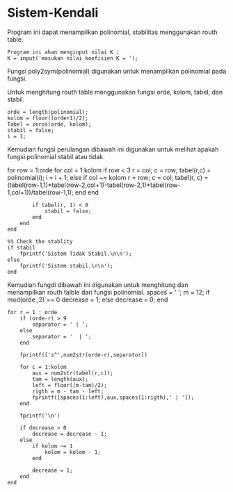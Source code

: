 # Sistem-Kendali
Program ini dapat menampilkan polinomial, stabilitas menggunakan routh table. 

    Program ini akan menginput nilai K :
    K = input('masukan nilai koefisien K = ');

Fungsi poly2sym(polinomial) digunakan untuk menampilkan polinomial pada fungsi.

Untuk menghitung routh table menggunakan fungsi orde, kolom, tabel, dan stabil. 

    orde = length(polinomial);
    kolom = floor((orde+1)/2);
    Tabel = zeros(orde, kolom);
    stabil = false;
    i = 1;

Kemudian fungsi perulangan  dibawah ini digunakan untuk melihat apakah fungsi polinomial stabil atau tidak. 

   for row = 1:orde
        for col = 1:kolom
            if row < 3
                r = col;
                c = row;
                tabel(r,c) = polinomial(i);
                i = i + 1;
            else
                if col ~= kolom
                    r = row;
                    c = col;
                    tabel(r, c) = (tabel(row-1,1)*tabel(row-2,col+1)-tabel(row-2,1)*tabel(row-1,col+1))/tabel(row-1,1);
                end
            end
        
            if tabel(r, 1) < 0
                stabil = false;
            end
        end
    end
    
    %% Check the stablity
    if stabil
        fprintf('Sistem Tidak Stabil.\n\n');
    else
        fprintf('Sistem stabil.\n\n');
    end

Kemudian fungdi dibawah ini digunakan untuk menghitung dan menampilkan routh talble dari fungsi polinomial.
    spaces = '           ';
    m = 12;
    if mod(orde ,2) == 0
        decrease = 1;
    else
        decrease = 0;
    end
 
    for r = 1 : orde
        if (orde-r) > 9
            separator = ' | ';
        else
            separator = '  | ';
        end
        
        fprintf(['s^',num2str(orde-r),separator])
        
        for c = 1:kolom
            aux = num2str(tabel(r,c));
            tam = length(aux);
            left = floor((m-tam)/2);
            rigth = m - tam - left;
            fprintf([spaces(1:left),aux,spaces(1:rigth),' | ']);
        end
        
        fprintf('\n')
        
        if decrease > 0
            decrease = decrease - 1;
        else
            if kolom ~= 1
                kolom = kolom - 1;
            end
            
            decrease = 1;
        end
    end